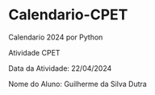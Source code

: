 # Calendario-CPET
Calendario 2024 por Python

Atividade CPET

Data da Atividade: 22/04/2024

Nome do Aluno: Guilherme da Silva Dutra
